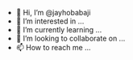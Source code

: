 - 👋 Hi, I’m @jayhobabaji
- 👀 I’m interested in ...
- 🌱 I’m currently learning ...
- 💞️ I’m looking to collaborate on ...
- 📫 How to reach me ...

<!---
jayhobabaji/jayhobabaji is a ✨ special ✨ repository because its `README.md` (this file) appears on your GitHub profile.
You can click the Preview link to take a look at your changes.
--->
